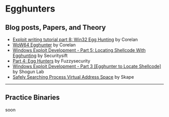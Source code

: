 # Egghunters

## Blog posts, Papers, and Theory

- [Exploit writing tutorial part 8: Win32 Egg Hunting](https://www.corelan.be/index.php/2010/02/25/exploit-writing-tutorial-part-9-introduction-to-win32-shellcoding/) by Corelan
- [WoW64 Egghunter](https://www.corelan.be/index.php/2011/11/18/wow64-egghunter/) by Corelan
- [Windows Exploit Development - Part 5: Locating Shellcode With Egghunting](http://www.securitysift.com/windows-exploit-development-part-5-locating-shellcode-egghunting/) by Securitysift
- [Part 4: Egg Hunters](http://www.fuzzysecurity.com/tutorials/expDev/4.html) by Fuzzysecurity
- [Windows Exploit Development - Part 3 [Egghunter to Locate Shellcode]](https://www.shogunlab.com/blog/2017/09/02/zdzg-windows-exploit-3.html) by Shogun Lab
- [Safely Searching Process Virtual Address Space](http://www.hick.org/code/skape/papers/egghunt-shellcode.pdf) by Skape


***

## Practice Binaries

soon
